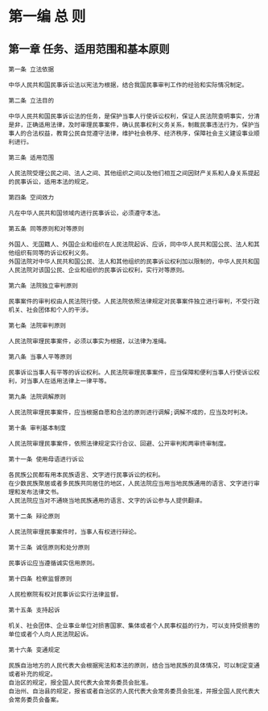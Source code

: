 # 第一编 总  则
## 第一章 任务、适用范围和基本原则
    第一条 立法依据
    
    中华人民共和国民事诉讼法以宪法为根据，结合我国民事审判工作的经验和实际情况制定。
    
    第二条 立法目的
    
    中华人民共和国民事诉讼法的任务，是保护当事人行使诉讼权利，保证人民法院查明事实，分清是非，正确适用法律，及时审理民事案件，确认民事权利义务关系，制裁民事违法行为，保护当事人的合法权益，教育公民自觉遵守法律，维护社会秩序、经济秩序，保障社会主义建设事业顺利进行。
    
    第三条 适用范围
    
    人民法院受理公民之间、法人之间、其他组织之间以及他们相互之间因财产关系和人身关系提起的民事诉讼，适用本法的规定。
    
    第四条 空间效力
    
    凡在中华人民共和国领域内进行民事诉讼，必须遵守本法。
    
    第五条 同等原则和对等原则
    
    外国人、无国籍人、外国企业和组织在人民法院起诉、应诉，同中华人民共和国公民、法人和其他组织有同等的诉讼权利义务。
    外国法院对中华人民共和国公民、法人和其他组织的民事诉讼权利加以限制的，中华人民共和国人民法院对该国公民、企业和组织的民事诉讼权利，实行对等原则。
    
    第六条 法院独立审判原则
    
    民事案件的审判权由人民法院行使。人民法院依照法律规定对民事案件独立进行审判，不受行政机关、社会团体和个人的干涉。
    
    第七条 法院审判原则
    
    人民法院审理民事案件，必须以事实为根据，以法律为准绳。
    
    第八条 当事人平等原则
    
    民事诉讼当事人有平等的诉讼权利。人民法院审理民事案件，应当保障和便利当事人行使诉讼权利，对当事人在适用法律上一律平等。
    
    第九条 法院调解原则
    
    人民法院审理民事案件，应当根据自愿和合法的原则进行调解;调解不成的，应当及时判决。
    
    第十条 审判基本制度
    
    人民法院审理民事案件，依照法律规定实行合议、回避、公开审判和两审终审制度。
    
    第十一条 使用母语进行诉讼
    
    各民族公民都有用本民族语言、文字进行民事诉讼的权利。
    在少数民族聚居或者多民族共同居住的地区，人民法院应当用当地民族通用的语言、文字进行审理和发布法律文书。
    人民法院应当对不通晓当地民族通用的语言、文字的诉讼参与人提供翻译。
    
    第十二条 辩论原则
    
    人民法院审理民事案件时，当事人有权进行辩论。
    
    第十三条 诚信原则和处分原则
    
    民事诉讼应当遵循诚实信用原则。
    
    第十四条 检察监督原则
    
    人民检察院有权对民事诉讼实行法律监督。
    
    第十五条 支持起诉
    
    机关、社会团体、企业事业单位对损害国家、集体或者个人民事权益的行为，可以支持受损害的单位或者个人向人民法院起诉。
    
    第十六条 变通规定
    
    民族自治地方的人民代表大会根据宪法和本法的原则，结合当地民族的具体情况，可以制定变通或者补充的规定。
    自治区的规定，报全国人民代表大会常务委员会批准。
    自治州、自治县的规定，报省或者自治区的人民代表大会常务委员会批准，并报全国人民代表大会常务委员会备案。